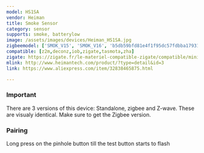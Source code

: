 ```yaml
---
model: HS1SA
vendor: Heiman
title: Smoke Sensor
category: sensor
supports: smoke, batterylow
image: /assets/images/devices/Heiman_HS1SA.jpg
zigbeemodel: ['SMOK_V15', 'SMOK_V16', 'b5db59bfd81e4f1f95dc57fdbba17931', 'SMOK_YDLV10', 'SmokeSensor-N', 'Smoke', '319fa36e7384414a9ea62cba8f6e7626', 'c3442b4ac59b4ba1a83119d938f283ab']
compatible: [z2m,deconz,iob,zigate,tasmota,zha]
zigate: https://zigate.fr/le-materiel-compatible-zigate/compatible/minidtecteurdefume-certifice
mlink: http://www.heimantech.com/product/?type=detail&id=3
link: https://www.aliexpress.com/item/32838465875.html

---
```

### Important
There are 3 versions of this device: Standalone, zigbee and Z-wave. These are visualy identical. Make sure to get the Zigbee version.

### Pairing

Long press on the pinhole button till the test button starts to flash
